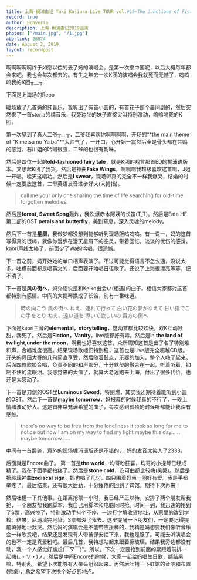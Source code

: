 ```yaml
---
title: 上海·梶浦由记 Yuki Kajiura Live TOUR vol.#15~The Junctions of Fiction 2019~
record: true
author: Hchyeria
description: 上海·梶浦由记2019巡演
photos: ["/main.jpg", "/1.jpg"]
abbrlink: 28874
date: August 2, 2019
layout: recordpost
---
```


啊啊啊啊啊终于如愿以偿的去了妈的演唱会。是第一次来中国呢，以后大概每年都会来吧。我也会每次都去的。有生之年去一次K团的演唱会我就死而无憾了，呜呜呜我的K团╥﹏╥...

下面是上海场的Repo

暖场放了几首妈的纯音乐，我听出了有首小圆的，有首花子那个晨间剧的，然后突然来了一首storia的纯音乐，我旁边坐的妹子直接尖叫特别激动，呜呜呜我的K团。

第一次见到了真人二爷╥﹏╥，二爷我喜欢你啊啊啊啊，开场的**the main theme of "Kimetsu no Yaiba"**太帅气了，一开口，心开始一震然后全是骨头都在共鸣的感觉。石川姐的吟唱很强，二爷的也很有韵味。

然后是四位一起的**old-fashioned fairy tale**，就是K团的戏言那首ED的梶浦语版本。又想起K团了我哭。然后是神曲**Fake Wings**，啊啊啊我超级喜欢这首啊，J姐一开唱，哇天这唱功。然后是**I swear**，现场听真的完全不一样我爆哭，结婚的时候一定要放这首，二爷英语发音进步好大(大拇指)。

> call me your only one
> sharing the time of life
> searching for old-time forgotten melodies.

然后是**forest, Sweet Song**轰炸，我吹爆赤木阿姨的长笛(T_T)。然后是Fate HF第二部的OST **petals and butterfly**，美到窒息，深入灵魂的melody。

然后下一首是**星屑**，我做梦都没想到能够听到现场版呜呜呜。有一说一，妈的这首写得真的很棒，就像你漫步在漫天星屑下的空灵，带着回忆，淡淡的忧伤的感觉。kaori声线太棒了，前面少了Wa的吟唱，很遗憾。

下一首之前，妈开始她的单口相声表演了。不过可能觉得语言不怎么通，没说太多。吐槽前面都是唱英文的，后面要开始唱日语歌了。还说了上海很漂亮等等，记不清了。

下一首是**风の街へ**，妈介绍说是和Keiko出会い(相遇)的曲子。相信大家都对这首都特别有感情。中间的大提琴换成了长笛，别有一番味道。

>時の向こう 風の街へ ねえ、連れて行って
>白い花の夢かなえて
>甘い指でこの手をとり ねえ、遠い道を
>導いて欲しいの 貴方の側へ

下面是kaori主音的**elemental**，**storytelling**，这两首都比较欢快，双K互动好甜，我死了。然后是**Fiction，Vanity**，live版都好有毒。然后是in **the land of twilight,under the moon**，啊我也好喜欢这首，众所周知这首是出了名了特别难和声，合唱难度很高。结果现场歌姬们特别稳，这首也是Live版完全超越CD版。开头的贝田大哥的几句简直享受，然后随着鼓点，乐器的加入，整个人嗨了起来。后面四位歌姬合唱，负责不同的和声部分，十分默契的融合在一起。听着听着，抑制不住的流眼泪。我感觉来的太值了，就算大老远跑来上海，付出了很多代价，也还是太感动了。

下一首是刀剑的OST里**Luminous Sword**，特别燃，其实我还期待着能听到小圆的OST。然后下一首是**maybe tomorrow**，妈报幕的时候我真的不行了，一晚上情绪波动好大。这是首非常充满希望的曲子，每次感到孤独的时候听都能让我深有感触。

>there's no way to be free from the loneliness
>it took so long for me to notice
>but now I am on my way to find my light
>maybe this day……
>maybe tomorrow……

中间有一首爵迹，意外的现场梶浦语版还是不错的，，妈的发音太笑人了2333。

后面就是Encore曲了。
第一首是**the world**，均哥粉狂喜，均哥的小提琴已经成精了。我在下面手都拍疼了。然后是**stone cold**，安可曲都比较嗨(笑哭)。然后是擦玻璃神曲**zodiacal sign**，妈也唱了几句，四只围着妈坐一圈好有爱。我是手都举疼了。最后结束，还有很大后劲，十分疲倦的回到了宾馆。期待下次再来！

然后吐槽一下其他事。在距离抢票一小时，我已经严正以待，安排了两个朋友帮我抢，一个朋友帮我跑脚本，我自己用脚本和电脑同时抢。时间一到，我迅速的抢到了S票，高兴惨了，特别激动手抖个不停，一边打字填收货地址，从家里的改到学校。结果，尼玛填完地址，S票都没了我去。这里提醒一下朋友们，一定要记得提前填好地址我哭。然后妈的演唱会是不能带应援棒的，我猜是妈想要我们像听音乐会一样欣赏吧，结果还是发现有人带被保安拦下来，我也是服了。可能去听演唱会的也不一定是真爱粉吧。最后几首，我特想站起来跟着擦玻璃，结果我旁边都没有动，我一个人感觉好尴尬(￣▽￣)"。所以，下次一定要抢到前面的票跟着前排一起嗨(。・∀・)ノ。然后是中间Encore的时候，大家一起给妈唱生日歌，额结果嘛，特别乱，希望下次能够有人带头组织起来。再然后吐槽一下虹馆的音响和布置(掀桌)，总之希望下次换个好点的地点。